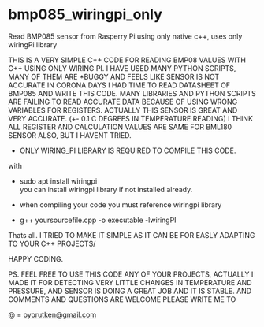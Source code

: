 # bmp085_wiringpi_only
Read BMP085 sensor from Rasperry Pi using only native c++, uses only wiringPi library

THIS IS A VERY SIMPLE C++ CODE FOR READING BMP08 VALUES WITH C++ USING ONLY WIRING PI.
I HAVE USED MANY PYTHON SCRIPTS, MANY OF THEM ARE *BUGGY AND FEELS LIKE SENSOR IS NOT ACCURATE
IN CORONA DAYS I HAD TIME TO READ DATASHEET OF BMP085 AND WRITE THIS CODE.
MANY LIBRARIES AND PYTHON SCRIPTS ARE FAILING TO READ ACCURATE DATA BECAUSE OF USING WRONG 
VARIABLES FOR REGISTERS. 
ACTUALLY THIS SENSOR IS GREAT AND VERY ACCURATE. (+- 0.1 C DEGREES IN TEMPERATURE READING)
I THINK ALL REGISTER AND CALCULATION VALUES ARE SAME FOR BML180 SENSOR ALSO, BUT I HAVENT TRIED.

* ONLY WIRING_PI LIBRARY IS REQUIRED TO COMPILE THIS CODE.

with
- sudo apt install wiringpi       
you can install wiringpi library if not installed already.

- when compiling your code you must reference wiringpi library 

- g++ yoursourcefile.cpp -o executable -lwiringPI

Thats all. I TRIED TO MAKE IT SIMPLE AS IT CAN BE FOR EASLY ADAPTING TO YOUR C++ PROJECTS/

HAPPY CODING.

PS. FEEL FREE TO USE THIS CODE ANY OF YOUR PROJECTS, ACTUALLY I MADE IT FOR DETECTING VERY LITTLE CHANGES 
IN TEMPERATURE AND PRESSURE, AND SENSOR IS DOING A GREAT JOB AND IT IS STABLE.
AND COMMENTS AND QUESTIONS ARE WELCOME PLEASE WRITE ME TO

@ = oyorutken@gmail.com


